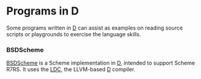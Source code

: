 Programs in D
=============

Some programs written in [D] can assist as examples on reading source scripts or
playgrounds to exercise the language skills.


### BSDScheme ###

[BSDScheme](https://github.com/eatonphil/bsdscheme) is a Scheme implementation
in [D], intended to support Scheme R7RS.  It uses the [LDC], the LLVM-based [D]
compiler.


[D]:	http://dlang.org
[LDC]:	https://github.com/ldc-developers/ldc
